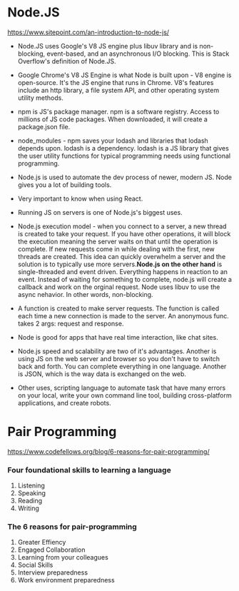 # Node.JS

https://www.sitepoint.com/an-introduction-to-node-js/

- Node.JS uses Google's V8 JS engine plus libuv library and is non-blocking, event-based, and an asynchronous I/O blocking. This is Stack Overflow's definition of Node.JS.

- Google Chrome's V8 JS Engine is what Node is built upon - V8 engine is open-source. It's the JS engine that runs in Chrome. V8's features include an http library, a file system API, and other operating system utility methods.

- npm is JS's package manager. npm is a software registry. Access to millions of JS code packages. When downloaded, it will create a package.json file.

- node_modules - npm saves your lodash and libraries that lodash depends upon. lodash is a dependency. lodash is a JS library that gives the user utility functions for typical programming needs using functional programming.

- Node.js is used to automate the dev process of newer, modern JS. Node gives you a lot of building tools.

- Very important to know when using React.

- Running JS on servers is one of Node.js's biggest uses. 

- Node.js execution model - when you connect to a server, a new thread is created to take your request. If you have other operations, it will block the execution meaning the server waits on that until the operation is complete. If new requests come in while dealing with the first, new threads are created. This idea can quickly overwhelm a server and the solution is to typically use more servers.**Node.js on the other hand** is single-threaded and event driven. Everything happens in reaction to an event. Instead of waiting for something to complete, node.js will create a callback and work on the orginal request. Node uses libuv to use the async nehavior. In other words, non-blocking.

- A function is created to make server requests. The function is called each time a new connection is made to the server. An anonymous func. takes 2 args: request and response.

- Node is good for apps that have real time interaction, like chat sites. 

- Node.js speed and scalability are two of it's advantages. Another is using JS on the web server and browser so you don't have to switch back and forth. You can complete everything in one language. Another is JSON, which is the way data is exchanged on the web.

- Other uses, scripting language to automate task that have many errors on your local, write your own command line tool, building cross-platform applications, and create robots.


# Pair Programming

https://www.codefellows.org/blog/6-reasons-for-pair-programming/

### Four foundational skills to learning a language

1. Listening
2. Speaking
3. Reading
4. Writing 

### The 6 reasons for pair-programming

1. Greater Effiency
2. Engaged Collaboration
3. Learning from your colleagues
4. Social Skills
5. Interview preparedness
6. Work environment preparedness
